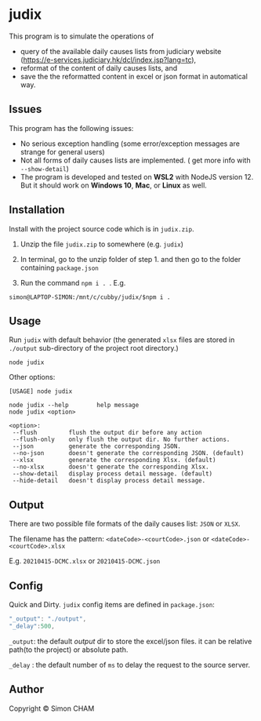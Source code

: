 # judix

This program is to simulate the operations of 
- query of the available daily causes lists from judiciary website (https://e-services.judiciary.hk/dcl/index.jsp?lang=tc),
- reformat of the content of daily causes lists, and
- save the the reformatted content in excel or json format in automatical way.

## Issues

This program has the following issues:

- No serious exception handling (some error/exception messages are strange for general users)
- Not all forms of daily causes lists are implemented. ( get more info with `--show-detail`)
- The program is developed and tested on **WSL2** with NodeJS version 12. But it should work on **Windows 10**, **Mac**, or **Linux** as well.

## Installation

Install with the project source code which is in `judix.zip`.

1. Unzip the file `judix.zip` to somewhere (e.g. `judix`)

2. In terminal, go to the unzip folder of step 1. and then go to the folder containing `package.json`

3. Run the command  ```npm i . ```. E.g.
  
  ```shell
  simon@LAPTOP-SIMON:/mnt/c/cubby/judix/$npm i .
  ```

## Usage

Run `judix` with default behavior (the generated `xlsx` files are stored in `./output` sub-directory of the project root directory.) 

```
node judix
```

Other options:

```
[USAGE] node judix

node judix --help        help message
node judix <option>

<option>:
 --flush         flush the output dir before any action
 --flush-only    only flush the output dir. No further actions.
 --json          generate the corresponding JSON.
 --no-json       doesn't generate the corresponding JSON. (default)
 --xlsx          generate the corresponding Xlsx. (default)
 --no-xlsx       doesn't generate the corresponding Xlsx.
 --show-detail   display process detail message. (default)
 --hide-detail   doesn't display process detail message.
```

## Output

There are two possible file formats of the daily causes list: `JSON` or `XLSX`. 

The filename has the pattern: `<dateCode>-<courtCode>.json` or `<dateCode>-<courtCode>.xlsx`

E.g. `20210415-DCMC.xlsx` or `20210415-DCMC.json`

## Config

Quick and Dirty. `judix` config items are defined in `package.json`:

```js
"_output": "./output",
"_delay":500,
```

`_output`:  the default *output* dir to store the excel/json files. it can be relative path(to the project) or absolute path. 

`_delay` : the default number of `ms` to delay the request to the source server.

## Author

Copyright &copy; Simon CHAM